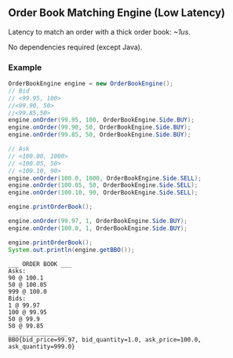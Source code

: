 ## Order Book Matching Engine (Low Latency)

Latency to match an order with a thick order book: *~1us*.

No dependencies required (except Java).

### Example

```java
OrderBookEngine engine = new OrderBookEngine();
// Bid
// <99.95, 100>
//<99.90, 50>
//<99.85,50>
engine.onOrder(99.95, 100, OrderBookEngine.Side.BUY);
engine.onOrder(99.90, 50, OrderBookEngine.Side.BUY);
engine.onOrder(99.85, 50, OrderBookEngine.Side.BUY);

// Ask
// <100.00, 1000>
// <100.05, 50>
// <100.10, 90>
engine.onOrder(100.0, 1000, OrderBookEngine.Side.SELL);
engine.onOrder(100.05, 50, OrderBookEngine.Side.SELL);
engine.onOrder(100.10, 90, OrderBookEngine.Side.SELL);

engine.printOrderBook();

engine.onOrder(99.97, 1, OrderBookEngine.Side.BUY);
engine.onOrder(100.0, 1, OrderBookEngine.Side.BUY);

engine.printOrderBook();
System.out.println(engine.getBBO());
```

```
___ ORDER BOOK ___
Asks:
90 @ 100.1
50 @ 100.05
999 @ 100.0
Bids:
1 @ 99.97
100 @ 99.95
50 @ 99.9
50 @ 99.85
_________________
BBO{bid_price=99.97, bid_quantity=1.0, ask_price=100.0, ask_quantity=999.0}
```
